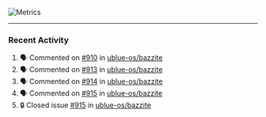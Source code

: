 ![Metrics](https://metrics.lecoq.io/KyleGospo?template=classic&base=header%2C%20activity%2C%20community%2C%20repositories%2C%20metadata&base.indepth=false&base.hireable=false&base.skip=false&config.timezone=America%2FLos_Angeles)

---
### Recent Activity
<!--START_SECTION:activity-->
1. 🗣 Commented on [#910](https://github.com/ublue-os/bazzite/issues/910#issuecomment-2019207172) in [ublue-os/bazzite](https://github.com/ublue-os/bazzite)
2. 🗣 Commented on [#913](https://github.com/ublue-os/bazzite/issues/913#issuecomment-2019203099) in [ublue-os/bazzite](https://github.com/ublue-os/bazzite)
3. 🗣 Commented on [#914](https://github.com/ublue-os/bazzite/issues/914#issuecomment-2019202650) in [ublue-os/bazzite](https://github.com/ublue-os/bazzite)
4. 🗣 Commented on [#915](https://github.com/ublue-os/bazzite/issues/915#issuecomment-2019202336) in [ublue-os/bazzite](https://github.com/ublue-os/bazzite)
5. 🔒 Closed issue [#915](https://github.com/ublue-os/bazzite/issues/915) in [ublue-os/bazzite](https://github.com/ublue-os/bazzite)
<!--END_SECTION:activity-->
